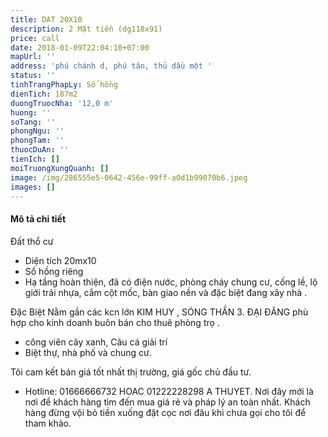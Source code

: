 ```yaml
---
title: DAT 20X10
description: 2 Mặt tiền (dg118x91)
price: call
date: 2018-01-09T22:04:10+07:00
mapUrl: ''
address: 'phú chánh d, phú tân, thủ dầu một '
status: ''
tinhTrangPhapLy: Sổ hồng
dienTich: 187m2
duongTruocNha: '12,0 m'
huong: ''
soTang: ''
phongNgu: ''
phongTam: ''
thuocDuAn: ''
tienIch: []
moiTruongXungQuanh: []
image: /img/286555e5-0642-456e-99ff-a0d1b99070b6.jpeg
images: []
---
```



#### Mô tả chi tiết

  Đất thổ cư  

* Diện tích 20mx10
* Sổ hồng riêng
* Hạ tầng hoàn thiện, đã có điện nước, phòng cháy chung cư, cống lề, lộ giới trải nhựa, cắm cột mốc, bàn giao nền và đặc biệt đang xây nhà . 

Đặc Biệt 
Nằm gần các kcn lớn  KIM HUY , SÓNG THẦN 3. ĐẠI ĐĂNG  phù hợp cho kinh doanh buôn bán cho thuê phòng trọ . 


*  công viên cây xanh, Câu cá giải trí
* Biệt thự, nhà phố và chung cư. 

Tôi cam kết bán giá tốt nhất thị trường, giá gốc chủ đầu tư. 

* Hotline: 01666666732 HOAC 01222228298 A THUYET. 
  Nơi đây mới là nơi để khách hàng tìm đến mua giá rẻ và pháp lý an toàn nhất. Khách hàng đừng vội bỏ tiền xuống đặt cọc nơi đâu khi chưa gọi cho tôi để tham khảo.
